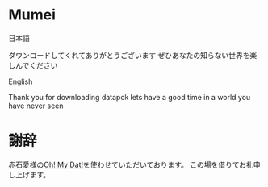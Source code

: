 # Mumei 
日本語

ダウンロードしてくれてありがとうございます
ぜひあなたの知らない世界を楽しんでください

English

Thank you for downloading datapck
lets have a good time in a world you have never seen

# 謝辞 
[赤石愛](https://twitter.com/AiAkaishi)様の[Oh! My Dat!](https://github.com/Ai-Akaishi)を使わせていただいております。
この場を借りてお礼申し上げます。
